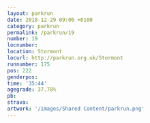 ```yaml
---
layout: parkrun
date: 2018-12-29 09:00 +0100
category: parkrun
permalink: /parkrun/19
number: 19
locnumber: 
location: Stormont
locurl: http://parkrun.org.uk/Stormont
runnumber: 175
pos: 222
genderpos: 
time: '35:44'
agegrade: 37.78%
pb: 
strava: 
artwork: '/images/Shared Content/parkrun.png'
---
```

